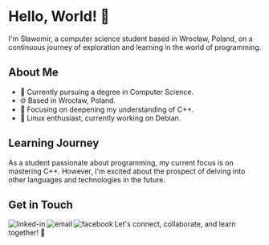 # Hello, World! 👋

I'm Sławomir, a computer science student based in Wrocław, Poland, on a continuous journey of exploration and learning in the world of programming.

## About Me
- 🏫 Currently pursuing a degree in Computer Science.
- 🌐 Based in Wrocław, Poland.
- 🚀 Focusing on deepening my understanding of C++.
- 🐧 Linux enthusiast, currently working on Debian.

## Learning Journey
As a student passionate about programming, my current focus is on mastering C++. However, I'm excited about the prospect of delving into other languages and technologies in the future.

## Get in Touch
[<img align="left" alt="linked-in" src="https://img.shields.io/badge/linkedin-%230077B5.svg?&style=for-the-badge&logo=linkedin&logoColor=white" />](https://www.linkedin.com/in/smichajlidis)
[<img align="left" alt="email" src="https://img.shields.io/badge/medium-%2312100E.svg?&style=for-the-badge&logo=medium&logoColor=white" />](smichajlidis@gmail.com)
[<img align="left" alt="facebook" src="https://img.shields.io/badge/facebook-%231877F2.svg?&style=for-the-badge&logo=facebook&logoColor=white" />](https://www.facebook.com/michajlidis)

Let's connect, collaborate, and learn together! 🌟

<!--
**smichajlidis/smichajlidis** is a ✨ _special_ ✨ repository because its `README.md` (this file) appears on your GitHub profile.

Here are some ideas to get you started:

- 🔭 I’m currently working on ...
- 🌱 I’m currently learning ...
- 👯 I’m looking to collaborate on ...
- 🤔 I’m looking for help with ...
- 💬 Ask me about ...
- 📫 How to reach me: ...
- 😄 Pronouns: ...
- ⚡ Fun fact: ...
-->

